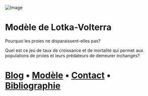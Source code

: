 ![Image](https://images.radio-canada.ca/q_auto,w_1250/v1/ici-info/16x9/yukon-lynx-lievre.jpg)

# Modèle de Lotka-Volterra

Pourquoi les proies ne disparaissent-elles pas?

Quel est ce jeu de taux de croissance et de mortalité qui permet aux populations de proies et leurs prédateurs de demeurer inchangés?

# [Blog](https://are-dynamic-2021-g6.github.io/Proie-Predateur/Blog.html) • [Modèle](https://are-dynamic-2021-g6.github.io/Proie-Predateur/Programme.html) • [Contact](https://are-dynamic-2021-g6.github.io/Proie-Predateur/Contact.html) • [Bibliographie](https://are-dynamic-2021-g6.github.io/Proie-Predateur/Bibliographie.html)
